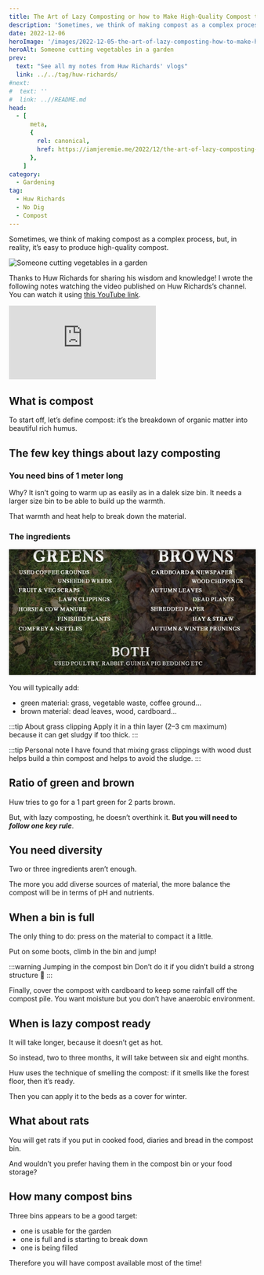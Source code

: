 ```yaml
---
title: The Art of Lazy Composting or how to Make High-Quality Compost the Simple Way, by Huw Richards
description: 'Sometimes, we think of making compost as a complex process, but, in reality, it is easy to produce high-quality compost simply.'
date: 2022-12-06
heroImage: '/images/2022-12-05-the-art-of-lazy-composting-how-to-make-high-quality-compost-the-simple-way-huw-richards.jpg'
heroAlt: Someone cutting vegetables in a garden
prev:
  text: "See all my notes from Huw Richards' vlogs"
  link: ../../tag/huw-richards/
#next:
#  text: ''
#  link: ..//README.md
head:
  - [
      meta,
      {
        rel: canonical,
        href: https://iamjeremie.me/2022/12/the-art-of-lazy-composting-huw-richards,
      },
    ]
category:
  - Gardening
tag:
  - Huw Richards
  - No Dig
  - Compost
---
```


Sometimes, we think of making compost as a complex process, but, in reality, it’s easy to produce high-quality compost.

![Someone cutting vegetables in a garden](/images/2022-12-06-the-art-of-lazy-title-overlaying-someone-handling-fennel.jpg ' Often the compost comes from the waste of the vegetable garden. Credits: image taken from Huw Richards’s vlog')

Thanks to Huw Richards for sharing his wisdom and knowledge!
I wrote the following notes watching the video published on Huw Richards’s channel.
You can watch it using [this YouTube link](https://www.youtube.com/watch?v=swLkA1cHJ4Y).

<!-- markdownlint-disable MD033 -->
<p class="newsletter-wrapper"><iframe class="newsletter-embed" src="https://iamjeremie.substack.com/embed" frameborder="0" scrolling="no"></iframe></p>

## What is compost

To start off, let’s define compost: it’s the breakdown of organic matter into beautiful rich humus.

## The few key things about lazy composting

### You need bins of 1 meter long

Why? It isn’t going to warm up as easily as in a dalek size bin. It needs a larger size bin to be able to build up the warmth.

That warmth and heat help to break down the material.

### The ingredients

![A detailed list of green and brown material](./images/green-versus-brown-material.jpg 'Credits: image taken from Huw Richard’s vlog')

You will typically add:

- green material: grass, vegetable waste, coffee ground…
- brown material: dead leaves, wood, cardboard…

:::tip About grass clipping
Apply it in a thin layer (2–3 cm maximum) because it can get sludgy if too thick.
:::

:::tip Personal note
I have found that mixing grass clippings with wood dust helps build a thin compost and helps to avoid the sludge.
:::

## Ratio of green and brown

Huw tries to go for a 1 part green for 2 parts brown.

But, with lazy composting, he doesn’t overthink it. **But you will need to _follow one key rule_**.

## You need diversity

Two or three ingredients aren’t enough.

The more you add diverse sources of material, the more balance the compost will be in terms of pH and nutrients.

## When a bin is full

The only thing to do: press on the material to compact it a little.

Put on some boots, climb in the bin and jump!

:::warning Jumping in the compost bin
Don’t do it if you didn’t build a strong structure 🤣
:::

Finally, cover the compost with cardboard to keep some rainfall off the compost pile. You want moisture but you don’t have anaerobic environment.

## When is lazy compost ready

It will take longer, because it doesn’t get as hot.

So instead, two to three months, it will take between six and eight months.

Huw uses the technique of smelling the compost: if it smells like the forest floor, then it’s ready.

Then you can apply it to the beds as a cover for winter.

## What about rats

You will get rats if you put in cooked food, diaries and bread in the compost bin.

And wouldn’t you prefer having them in the compost bin or your food storage?

## How many compost bins

Three bins appears to be a good target:

- one is usable for the garden
- one is full and is starting to break down
- one is being filled

Therefore you will have compost available most of the time!
